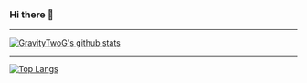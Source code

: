 ### Hi there 👋

---

[![GravityTwoG's github stats](https://github-readme-stats-sigma-lime.vercel.app/api?username=GravityTwoG&show_icons=true&count_private=true)](https://github.com/anuraghazra/github-readme-stats)

---

[![Top Langs](https://github-readme-stats-sigma-lime.vercel.app/api/top-langs/?username=GravityTwoG&hide=jupyter%20notebook)](https://github.com/anuraghazra/github-readme-stats)
